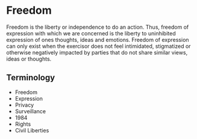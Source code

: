 # Freedom 

Freedom is the liberty or independence to do an action. Thus, freedom of expression with which we are concerned is the liberty to uninhibited expression of ones thoughts, ideas and emotions. Freedom of expression can only exist when the exercisor does not feel intimidated, stigmatized or otherwise negatively impacted by parties that do not share similar views, ideas or thoughts. 

## Terminology

- Freedom
- Expression
- Privacy
- Surveillance
- 1984
- Rights
- Civil Liberties

